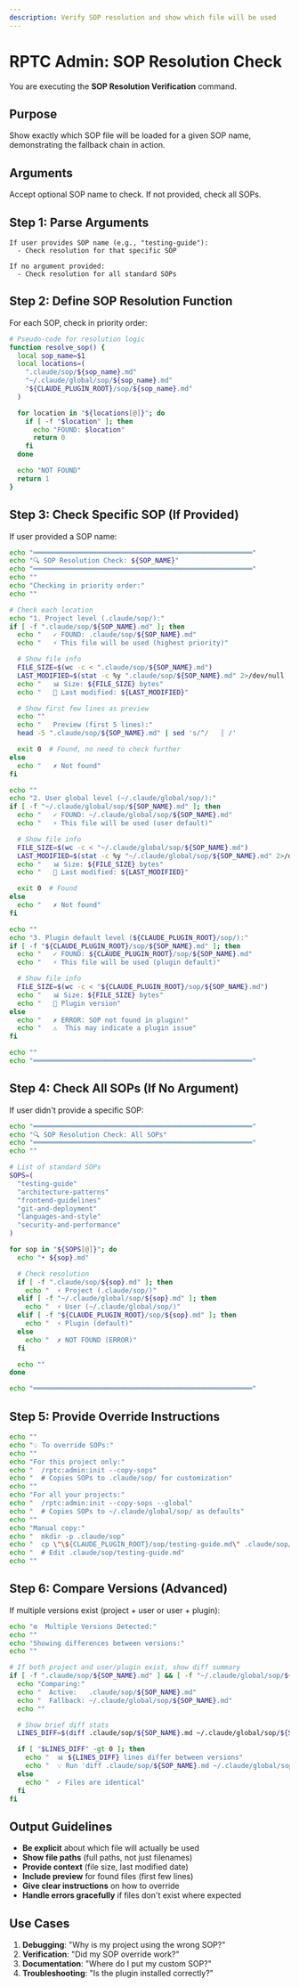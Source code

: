 ```yaml
---
description: Verify SOP resolution and show which file will be used
---
```


# RPTC Admin: SOP Resolution Check

You are executing the **SOP Resolution Verification** command.

## Purpose

Show exactly which SOP file will be loaded for a given SOP name, demonstrating the fallback chain in action.

## Arguments

Accept optional SOP name to check. If not provided, check all SOPs.

## Step 1: Parse Arguments

```text
If user provides SOP name (e.g., "testing-guide"):
  - Check resolution for that specific SOP

If no argument provided:
  - Check resolution for all standard SOPs
```

## Step 2: Define SOP Resolution Function

For each SOP, check in priority order:

```bash
# Pseudo-code for resolution logic
function resolve_sop() {
  local sop_name=$1
  local locations=(
    ".claude/sop/${sop_name}.md"
    "~/.claude/global/sop/${sop_name}.md"
    "${CLAUDE_PLUGIN_ROOT}/sop/${sop_name}.md"
  )

  for location in "${locations[@]}"; do
    if [ -f "$location" ]; then
      echo "FOUND: $location"
      return 0
    fi
  done

  echo "NOT FOUND"
  return 1
}
```

## Step 3: Check Specific SOP (If Provided)

If user provided a SOP name:

```bash
echo "═══════════════════════════════════════════════════════"
echo "🔍 SOP Resolution Check: ${SOP_NAME}"
echo "═══════════════════════════════════════════════════════"
echo ""
echo "Checking in priority order:"
echo ""

# Check each location
echo "1. Project level (.claude/sop/):"
if [ -f ".claude/sop/${SOP_NAME}.md" ]; then
  echo "   ✓ FOUND: .claude/sop/${SOP_NAME}.md"
  echo "   ⚡ This file will be used (highest priority)"

  # Show file info
  FILE_SIZE=$(wc -c < ".claude/sop/${SOP_NAME}.md")
  LAST_MODIFIED=$(stat -c %y ".claude/sop/${SOP_NAME}.md" 2>/dev/null || stat -f %Sm ".claude/sop/${SOP_NAME}.md")
  echo "   📊 Size: ${FILE_SIZE} bytes"
  echo "   📅 Last modified: ${LAST_MODIFIED}"

  # Show first few lines as preview
  echo ""
  echo "   Preview (first 5 lines):"
  head -5 ".claude/sop/${SOP_NAME}.md" | sed 's/^/   │ /'

  exit 0  # Found, no need to check further
else
  echo "   ✗ Not found"
fi

echo ""
echo "2. User global level (~/.claude/global/sop/):"
if [ -f "~/.claude/global/sop/${SOP_NAME}.md" ]; then
  echo "   ✓ FOUND: ~/.claude/global/sop/${SOP_NAME}.md"
  echo "   ⚡ This file will be used (user default)"

  # Show file info
  FILE_SIZE=$(wc -c < "~/.claude/global/sop/${SOP_NAME}.md")
  LAST_MODIFIED=$(stat -c %y "~/.claude/global/sop/${SOP_NAME}.md" 2>/dev/null || stat -f %Sm "~/.claude/global/sop/${SOP_NAME}.md")
  echo "   📊 Size: ${FILE_SIZE} bytes"
  echo "   📅 Last modified: ${LAST_MODIFIED}"

  exit 0  # Found
else
  echo "   ✗ Not found"
fi

echo ""
echo "3. Plugin default level (${CLAUDE_PLUGIN_ROOT}/sop/):"
if [ -f "${CLAUDE_PLUGIN_ROOT}/sop/${SOP_NAME}.md" ]; then
  echo "   ✓ FOUND: ${CLAUDE_PLUGIN_ROOT}/sop/${SOP_NAME}.md"
  echo "   ⚡ This file will be used (plugin default)"

  # Show file info
  FILE_SIZE=$(wc -c < "${CLAUDE_PLUGIN_ROOT}/sop/${SOP_NAME}.md")
  echo "   📊 Size: ${FILE_SIZE} bytes"
  echo "   📅 Plugin version"
else
  echo "   ✗ ERROR: SOP not found in plugin!"
  echo "   ⚠️  This may indicate a plugin issue"
fi

echo ""
echo "═══════════════════════════════════════════════════════"
```

## Step 4: Check All SOPs (If No Argument)

If user didn't provide a specific SOP:

```bash
echo "═══════════════════════════════════════════════════════"
echo "🔍 SOP Resolution Check: All SOPs"
echo "═══════════════════════════════════════════════════════"
echo ""

# List of standard SOPs
SOPS=(
  "testing-guide"
  "architecture-patterns"
  "frontend-guidelines"
  "git-and-deployment"
  "languages-and-style"
  "security-and-performance"
)

for sop in "${SOPS[@]}"; do
  echo "• ${sop}.md"

  # Check resolution
  if [ -f ".claude/sop/${sop}.md" ]; then
    echo "  ⚡ Project (.claude/sop/)"
  elif [ -f "~/.claude/global/sop/${sop}.md" ]; then
    echo "  ⚡ User (~/.claude/global/sop/)"
  elif [ -f "${CLAUDE_PLUGIN_ROOT}/sop/${sop}.md" ]; then
    echo "  ⚡ Plugin (default)"
  else
    echo "  ✗ NOT FOUND (ERROR)"
  fi

  echo ""
done

echo "═══════════════════════════════════════════════════════"
```

## Step 5: Provide Override Instructions

```bash
echo ""
echo "💡 To override SOPs:"
echo ""
echo "For this project only:"
echo "  /rptc:admin:init --copy-sops"
echo "  # Copies SOPs to .claude/sop/ for customization"
echo ""
echo "For all your projects:"
echo "  /rptc:admin:init --copy-sops --global"
echo "  # Copies SOPs to ~/.claude/global/sop/ as defaults"
echo ""
echo "Manual copy:"
echo "  mkdir -p .claude/sop"
echo "  cp \"\${CLAUDE_PLUGIN_ROOT}/sop/testing-guide.md\" .claude/sop/"
echo "  # Edit .claude/sop/testing-guide.md"
echo ""
```

## Step 6: Compare Versions (Advanced)

If multiple versions exist (project + user or user + plugin):

```bash
echo "⚙️  Multiple Versions Detected:"
echo ""
echo "Showing differences between versions:"
echo ""

# If both project and user/plugin exist, show diff summary
if [ -f ".claude/sop/${SOP_NAME}.md" ] && [ -f "~/.claude/global/sop/${SOP_NAME}.md" ]; then
  echo "Comparing:"
  echo "  Active:   .claude/sop/${SOP_NAME}.md"
  echo "  Fallback: ~/.claude/global/sop/${SOP_NAME}.md"
  echo ""

  # Show brief diff stats
  LINES_DIFF=$(diff .claude/sop/${SOP_NAME}.md ~/.claude/global/sop/${SOP_NAME}.md 2>/dev/null | grep -c "^[<>]")

  if [ "$LINES_DIFF" -gt 0 ]; then
    echo "  📊 ${LINES_DIFF} lines differ between versions"
    echo "  💡 Run 'diff .claude/sop/${SOP_NAME}.md ~/.claude/global/sop/${SOP_NAME}.md' to see details"
  else
    echo "  ✓ Files are identical"
  fi
fi
```

## Output Guidelines

- **Be explicit** about which file will actually be used
- **Show file paths** (full paths, not just filenames)
- **Provide context** (file size, last modified date)
- **Include preview** for found files (first few lines)
- **Give clear instructions** on how to override
- **Handle errors gracefully** if files don't exist where expected

## Use Cases

1. **Debugging**: "Why is my project using the wrong SOP?"
2. **Verification**: "Did my SOP override work?"
3. **Documentation**: "Where do I put my custom SOP?"
4. **Troubleshooting**: "Is the plugin installed correctly?"
